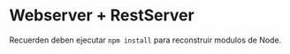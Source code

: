 # Webserver + RestServer

Recuerden deben ejecutar ```npm install``` para reconstruir modulos de Node.
